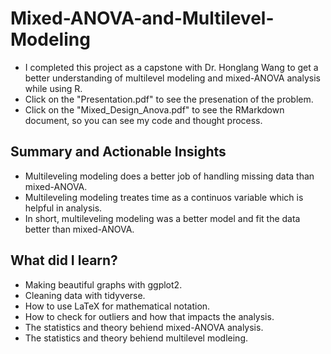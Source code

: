 # Mixed-ANOVA-and-Multilevel-Modeling
-  I completed this project as a capstone with Dr. Honglang Wang to get a better understanding of multilevel modeling and mixed-ANOVA analysis while using R.
- Click on the "Presentation.pdf" to see the presenation of the problem. 
- Click on the "Mixed_Design_Anova.pdf" to see the RMarkdown document, so you can see my code and thought process. 

## Summary and Actionable Insights
- Multileveling modeling does a better job of handling missing data than mixed-ANOVA.
- Multileveling modeling treates time as a continuos variable which is helpful in analysis. 
- In short, multileveling modeling was a better model and fit the data better than mixed-ANOVA. 

## What did I learn?
- Making beautiful graphs with ggplot2.
- Cleaning data with tidyverse.
- How to use LaTeX for mathematical notation.
- How to check for outliers and how that impacts the analysis.
- The statistics and theory behiend mixed-ANOVA analysis.
- The statistics and theory behiend multilevel modleing.
